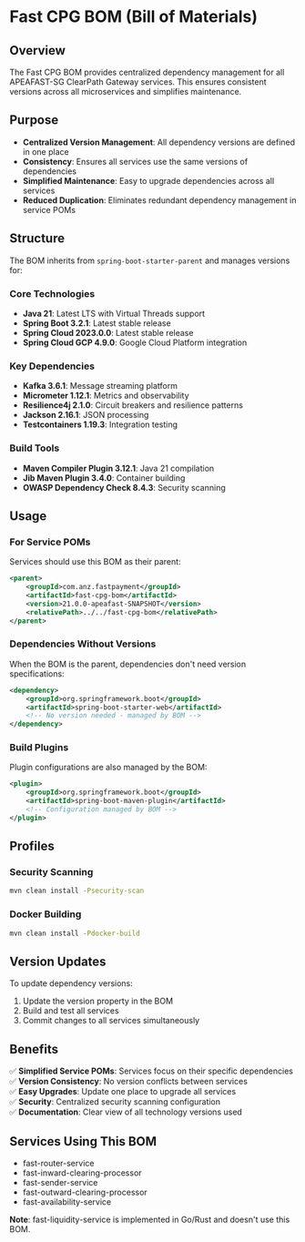 # Fast CPG BOM (Bill of Materials)

## Overview

The Fast CPG BOM provides centralized dependency management for all APEAFAST-SG ClearPath Gateway services. This ensures consistent versions across all microservices and simplifies maintenance.

## Purpose

- **Centralized Version Management**: All dependency versions are defined in one place
- **Consistency**: Ensures all services use the same versions of dependencies
- **Simplified Maintenance**: Easy to upgrade dependencies across all services
- **Reduced Duplication**: Eliminates redundant dependency management in service POMs

## Structure

The BOM inherits from `spring-boot-starter-parent` and manages versions for:

### Core Technologies
- **Java 21**: Latest LTS with Virtual Threads support
- **Spring Boot 3.2.1**: Latest stable release
- **Spring Cloud 2023.0.0**: Latest stable release
- **Spring Cloud GCP 4.9.0**: Google Cloud Platform integration

### Key Dependencies
- **Kafka 3.6.1**: Message streaming platform
- **Micrometer 1.12.1**: Metrics and observability
- **Resilience4j 2.1.0**: Circuit breakers and resilience patterns
- **Jackson 2.16.1**: JSON processing
- **Testcontainers 1.19.3**: Integration testing

### Build Tools
- **Maven Compiler Plugin 3.12.1**: Java 21 compilation
- **Jib Maven Plugin 3.4.0**: Container building
- **OWASP Dependency Check 8.4.3**: Security scanning

## Usage

### For Service POMs

Services should use this BOM as their parent:

```xml
<parent>
    <groupId>com.anz.fastpayment</groupId>
    <artifactId>fast-cpg-bom</artifactId>
    <version>21.0.0-apeafast-SNAPSHOT</version>
    <relativePath>../../fast-cpg-bom</relativePath>
</parent>
```

### Dependencies Without Versions

When the BOM is the parent, dependencies don't need version specifications:

```xml
<dependency>
    <groupId>org.springframework.boot</groupId>
    <artifactId>spring-boot-starter-web</artifactId>
    <!-- No version needed - managed by BOM -->
</dependency>
```

### Build Plugins

Plugin configurations are also managed by the BOM:

```xml
<plugin>
    <groupId>org.springframework.boot</groupId>
    <artifactId>spring-boot-maven-plugin</artifactId>
    <!-- Configuration managed by BOM -->
</plugin>
```

## Profiles

### Security Scanning
```bash
mvn clean install -Psecurity-scan
```

### Docker Building
```bash
mvn clean install -Pdocker-build
```

## Version Updates

To update dependency versions:

1. Update the version property in the BOM
2. Build and test all services
3. Commit changes to all services simultaneously

## Benefits

✅ **Simplified Service POMs**: Services focus on their specific dependencies  
✅ **Version Consistency**: No version conflicts between services  
✅ **Easy Upgrades**: Update one place to upgrade all services  
✅ **Security**: Centralized security scanning configuration  
✅ **Documentation**: Clear view of all technology versions used  

## Services Using This BOM

- fast-router-service
- fast-inward-clearing-processor
- fast-sender-service
- fast-outward-clearing-processor
- fast-availability-service

**Note**: fast-liquidity-service is implemented in Go/Rust and doesn't use this BOM.